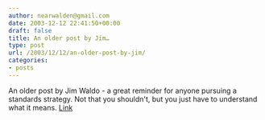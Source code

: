 ```yaml
---
author: nearwalden@gmail.com
date: 2003-12-12 22:41:50+00:00
draft: false
title: An older post by Jim…
type: post
url: /2003/12/12/an-older-post-by-jim/
categories:
- posts
---
```


An older post by Jim Waldo - a great reminder for anyone pursuing a standards strategy.  Not that you shouldn't, but you just have to understand what it means.  [Link](//www.artima.com/weblogs/viewpost.jsp?thread=4892')



